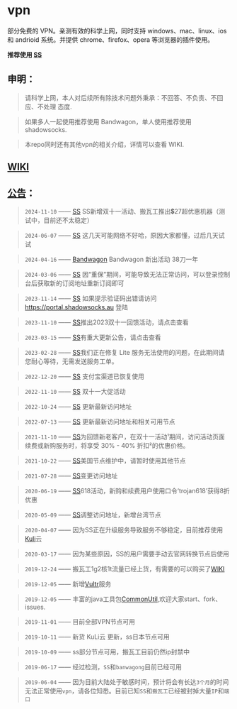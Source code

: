 # vpn

部分免费的 VPN。亲测有效的科学上网，同时支持 windows、mac、linux、ios 和 andrioid 系统。并提供 chrome、firefox、opera 等浏览器的插件使用。

**推荐使用 [SS](https://carolcoral.github.io/no-free_vpn/shadowsocks)**

## 申明：

> 请科学上网，本人对后续所有除技术问题外秉承：不回答、不负责、不回应、不处理 态度.

> 如果多人一起使用推荐使用 Bandwagon，单人使用推荐使用 shadowsocks.

> 本repo同时还有其他vpn的相关介绍，详情可以查看 WIKI.

## [WIKI](https://github.com/carolcoral/no-free_vpn/wiki)

## [公告](https://github.com/carolcoral/no-free_vpn/wiki/%E5%85%AC%E5%91%8A)：

> `2024-11-10` —— [SS](https://carolcoral.github.io/no-free_vpn/shadowsocks) SS新增双十一活动、搬瓦工推出💲27超优惠机器（测试中，目前还不太稳定）

> `2024-06-07` —— [SS](https://carolcoral.github.io/no-free_vpn/shadowsocks) 这几天可能网络不好哈，原因大家都懂，过后几天试试

> `2024-04-16` —— [Bandwagon](https://bandwagonhost.com/cart.php?a=confproduct&i=0) Bandwagon 新出活动 38刀一年

> `2024-03-06` —— [SS](https://carolcoral.github.io/no-free_vpn/shadowsocks) 因“重保”期间，可能导致无法正常访问，可以登录控制台后获取新的订阅地址重新订阅即可

> `2023-11-14` —— [SS](https://carolcoral.github.io/no-free_vpn/shadowsocks) 如果提示验证码出错请访问 https://portal.shadowsocks.au 登陆

> `2023-11-10` —— [SS](https://carolcoral.github.io/no-free_vpn/shadowsocks)推出2023双十一回馈活动，请点击查看

> `2023-03-15` —— [SS](https://carolcoral.github.io/no-free_vpn/shadowsocks)有重大更新公告，请点击查看

> `2023-02-28` —— [SS](https://carolcoral.github.io/no-free_vpn/shadowsocks)我们正在修复 Lite 服务无法使用的问题，在此期间请您耐心等待，无需发送服务工单。

> `2022-12-20` —— [SS](https://carolcoral.github.io/no-free_vpn/shadowsocks) 支付宝渠道已恢复使用

> `2022-11-10` —— [SS](https://carolcoral.github.io/no-free_vpn/shadowsocks) 双十一大促活动

> `2022-10-24` —— [SS](https://carolcoral.github.io/no-free_vpn/shadowsocks) 更新最新访问地址

> `2022-07-13` —— [SS](https://carolcoral.github.io/no-free_vpn/shadowsocks) 更新最新访问地址和相关可用节点

> `2021-11-10` —— [SS](https://carolcoral.github.io/no-free_vpn/shadowsocks)为回馈新老客户，在双十一活动¹期间，访问活动页面续费或新购服务时，将享受 30% - 40% 折扣²的优惠价格。

> `2021-10-22` —— [SS](https://carolcoral.github.io/no-free_vpn/shadowsocks)美国节点维护中，请暂时使用其他节点

> `2021-07-28` —— [SS](https://carolcoral.github.io/no-free_vpn/shadowsocks)变更访问地址

> `2020-06-19` —— [SS](https://carolcoral.github.io/no-free_vpn/shadowsocks)618活动，新购和续费用户使用口令‘trojan618’获得8折优惠

> `2020-05-09` —— [SS](https://carolcoral.github.io/no-free_vpn/shadowsocks)调整访问地址，新增台湾节点

> `2020-04-07` —— 因为SS正在升级服务导致服务不够稳定，目前推荐使用[Kuli](https://carolcoral.github.io/no-free_vpn/kuli)云

> `2020-03-17` —— 因为某些原因，SS的用户需要手动去官网转换节点后使用

> `2019-12-24` —— 搬瓦工1g2核1t流量已经上货，有需要的可以购买了[WIKI](https://carolcoral.github.io/no-free_vpn/Bandwagon)

> `2019-12-05` —— 新增[Vultr](https://carolcoral.github.io/no-free_vpn/vultr)服务

> `2019-12-05` —— 丰富的java工具包[CommonUtil](https://github.com/carolcoral/CommonUtil),欢迎大家start、fork、issues.

> `2019-11-01` —— 目前全部VPN节点可用

> `2019-10-11` —— 新货 KuLi云 更新，ss日本节点可用

> `2019-10-09` —— ss部分节点可用，搬瓦工目前仍然ip封禁中

> `2019-06-17` —— 经过检测，`SS`和`banwagong`目前已经可用

> `2019-06-04` —— 因为目前大陆处于敏感时间，预计将会有长达`3个月`的时间无法正常使用`vpn`，请各位知悉。目前已知`SS`和`搬瓦工`已经被封掉大量`IP`和`端口`
